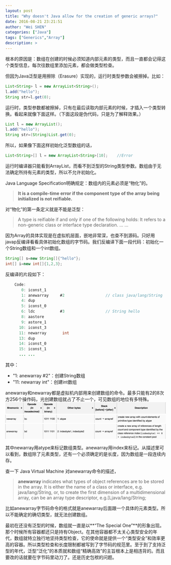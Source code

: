 ```yaml
---
layout: post
title: "Why doesn't Java allow for the creation of generic arrays?"
date: 2016-08-21 23:21:51
author: "Wei SHEN"
categories: ["Java"]
tags: ["Generics","Array"]
description: >
---
```


根本的原因是：数组在创建的时候必须知道内部元素的类型，而且一直都会记得这个类型信息，每次往数组里添加元素，都会做类型检查。

但因为Java泛型是用擦除（Erasure）实现的，运行时类型参数会被擦掉。比如：
```java
List<String> l = new ArrayList<String>();
l.add("hello");
String str=l.get(0);
```

运行时，类型参数<String>都被擦掉，只有在最后读取内部元素的时候，才插入一个类型转换。看起来就像下面这样。（下面这段是伪代码，只是为了解释效果。）
```java
List l = new ArrayList();
l.add("hello");
String str=(String)List.get(0);
```

所以，如果像下面这样初始化泛型数组的话，
```java
List<String>[] l = new ArrayList<String>[10];    //Error
```

运行时编译器只能看到ArrayList，而看不到泛型的String类型参数。数组由于无法确定所持有元素的类型，所以不允许初始化。

Java Language Specification明确规定：数组内的元素必须是“物化”的。
> **It is a compile-time error if the component type of the array being initialized is not reifiable.**

对“物化”的第一条定义就是不能是泛型：
> A type is reifiable if and only if one of the following holds:
> It refers to a non-generic class or interface type declaration.
> ... ...

因为Array的具体实现是在虚拟机层面，嵌地非常深，也查不到源码。只好用javap反编译看看具体初始化数组的字节码。我们反编译下面一段代码：初始化一个String数组和一个int数组。
```java
String[] s=new String[]{"hello"};
int[] i=new int[]{1,2,3};
```

反编译的片段如下：
```java
    Code:
       0: iconst_1
       1: anewarray     #2                  // class java/lang/String
       4: dup
       5: iconst_0
       6: ldc           #3                  // String hello
       8: aastore
       9: astore_1
      10: iconst_3
      11: newarray       int
      13: dup
      14: iconst_0
      15: iconst_1
      ... ...
```

其中：
* "1: anewarray #2"：创建String数组
* "11: newarray int"：创建int数组

anewarray和newarray都是虚拟机内部用来创建数组的命令。最多只能有2的8次方256个操作码，光创建数组就占了不止一个，可见数组的地位有多特殊。
![title](/images/tij4-15/title.png)
![newArray](/images/tij4-15/newarray.png)
![aNewArray](/images/tij4-15/anewarray.png)

其中newarray用atype来标记数组类型。anewarray用index来标记。从描述里可以看到，数组除了元素类型，还有一个必须确定的是长度，因为数组是一段连续内存。

查一下 Java Virtual Machine 对anewarray命令的描述，
> **anewarray <type>**
> <type> indicates what types of object references are to be stored in the array. It is either the name of a class or interface, e.g. java/lang/String, or, to create the first dimension of a multidimensional array, <type> can be an array type descriptor, e.g.[Ljava/lang/String;

比如anewarray字节码命令的格式就是anewarray后面跟一个具体的元素类型。所以不能确定<type>的确切类型，就无法创建数组。

最初在还没有泛型的时候，数组就一直是以**“The Special One”**的形象出现。那个时候所有容器都还只是持有Object。在其他容器都不太关心类型安全的年代，数组就特立独行地坚持类型检查，它的使命就是提供一个“类型安全”和效率更高的容器。所以类型检查和长度限制都被写到了字节码的规范里。至于到了支持泛型的年代，泛型“泛化”的本质就和数组“精确高效”的主旨根本上是相违背的。而且要改的话就要在字节码里动刀了。还是历史包袱的问题。
